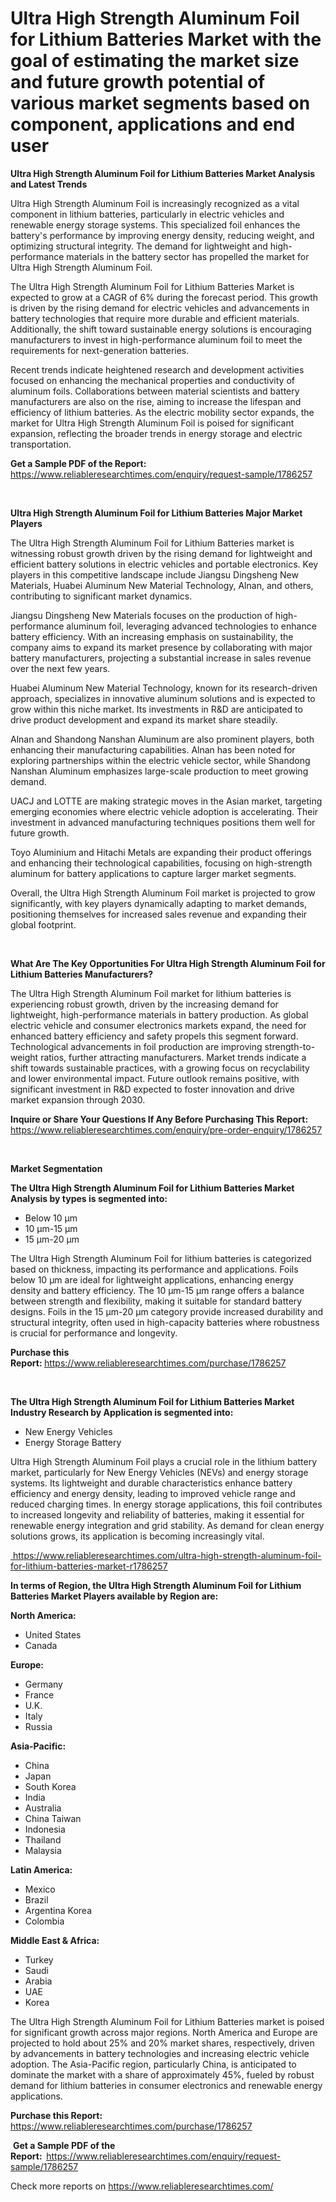 <p><h1>Ultra High Strength Aluminum Foil for Lithium Batteries Market with the goal of estimating the market size and future growth potential of various market segments based on component, applications and end user</h1></p><p><strong>Ultra High Strength Aluminum Foil for Lithium Batteries Market Analysis and Latest Trends</strong></p>
<p><p>Ultra High Strength Aluminum Foil is increasingly recognized as a vital component in lithium batteries, particularly in electric vehicles and renewable energy storage systems. This specialized foil enhances the battery's performance by improving energy density, reducing weight, and optimizing structural integrity. The demand for lightweight and high-performance materials in the battery sector has propelled the market for Ultra High Strength Aluminum Foil.</p><p>The Ultra High Strength Aluminum Foil for Lithium Batteries Market is expected to grow at a CAGR of 6% during the forecast period. This growth is driven by the rising demand for electric vehicles and advancements in battery technologies that require more durable and efficient materials. Additionally, the shift toward sustainable energy solutions is encouraging manufacturers to invest in high-performance aluminum foil to meet the requirements for next-generation batteries.</p><p>Recent trends indicate heightened research and development activities focused on enhancing the mechanical properties and conductivity of aluminum foils. Collaborations between material scientists and battery manufacturers are also on the rise, aiming to increase the lifespan and efficiency of lithium batteries. As the electric mobility sector expands, the market for Ultra High Strength Aluminum Foil is poised for significant expansion, reflecting the broader trends in energy storage and electric transportation.</p></p>
<p><strong>Get a Sample PDF of the Report:&nbsp;</strong> <a href="https://www.reliableresearchtimes.com/enquiry/request-sample/1786257?utm_campaign=2722&utm_medium=2&utm_source=Github&utm_content=ia&utm_term=25032025&utm_id=ultra-high-strength-aluminum-foil-for-lithium-batteries">https://www.reliableresearchtimes.com/enquiry/request-sample/1786257</a></p>
<p>&nbsp;</p>
<p><strong>Ultra High Strength Aluminum Foil for Lithium Batteries Major Market Players</strong></p>
<p><p>The Ultra High Strength Aluminum Foil for Lithium Batteries market is witnessing robust growth driven by the rising demand for lightweight and efficient battery solutions in electric vehicles and portable electronics. Key players in this competitive landscape include Jiangsu Dingsheng New Materials, Huabei Aluminum New Material Technology, Alnan, and others, contributing to significant market dynamics.</p><p>Jiangsu Dingsheng New Materials focuses on the production of high-performance aluminum foil, leveraging advanced technologies to enhance battery efficiency. With an increasing emphasis on sustainability, the company aims to expand its market presence by collaborating with major battery manufacturers, projecting a substantial increase in sales revenue over the next few years.</p><p>Huabei Aluminum New Material Technology, known for its research-driven approach, specializes in innovative aluminum solutions and is expected to grow within this niche market. Its investments in R&D are anticipated to drive product development and expand its market share steadily.</p><p>Alnan and Shandong Nanshan Aluminum are also prominent players, both enhancing their manufacturing capabilities. Alnan has been noted for exploring partnerships within the electric vehicle sector, while Shandong Nanshan Aluminum emphasizes large-scale production to meet growing demand. </p><p>UACJ and LOTTE are making strategic moves in the Asian market, targeting emerging economies where electric vehicle adoption is accelerating. Their investment in advanced manufacturing techniques positions them well for future growth.</p><p>Toyo Aluminium and Hitachi Metals are expanding their product offerings and enhancing their technological capabilities, focusing on high-strength aluminum for battery applications to capture larger market segments.</p><p>Overall, the Ultra High Strength Aluminum Foil market is projected to grow significantly, with key players dynamically adapting to market demands, positioning themselves for increased sales revenue and expanding their global footprint.</p></p>
<p>&nbsp;</p>
<p><strong>What Are The Key Opportunities For Ultra High Strength Aluminum Foil for Lithium Batteries Manufacturers?</strong></p>
<p><p>The Ultra High Strength Aluminum Foil market for lithium batteries is experiencing robust growth, driven by the increasing demand for lightweight, high-performance materials in battery production. As global electric vehicle and consumer electronics markets expand, the need for enhanced battery efficiency and safety propels this segment forward. Technological advancements in foil production are improving strength-to-weight ratios, further attracting manufacturers. Market trends indicate a shift towards sustainable practices, with a growing focus on recyclability and lower environmental impact. Future outlook remains positive, with significant investment in R&D expected to foster innovation and drive market expansion through 2030.</p></p>
<p><strong>Inquire or Share Your Questions If Any Before Purchasing This Report:</strong> <a href="https://www.reliableresearchtimes.com/enquiry/pre-order-enquiry/1786257?utm_campaign=2722&utm_medium=2&utm_source=Github&utm_content=ia&utm_term=25032025&utm_id=ultra-high-strength-aluminum-foil-for-lithium-batteries">https://www.reliableresearchtimes.com/enquiry/pre-order-enquiry/1786257</a></p>
<p>&nbsp;</p>
<p><strong>Market Segmentation</strong></p>
<p><strong>The Ultra High Strength Aluminum Foil for Lithium Batteries Market Analysis by types is segmented into:</strong></p>
<p><ul><li>Below 10 μm</li><li>10 μm-15 μm</li><li>15 μm-20 μm</li></ul></p>
<p><p>The Ultra High Strength Aluminum Foil for lithium batteries is categorized based on thickness, impacting its performance and applications. Foils below 10 μm are ideal for lightweight applications, enhancing energy density and battery efficiency. The 10 μm-15 μm range offers a balance between strength and flexibility, making it suitable for standard battery designs. Foils in the 15 μm-20 μm category provide increased durability and structural integrity, often used in high-capacity batteries where robustness is crucial for performance and longevity.</p></p>
<p><strong>Purchase this Report:&nbsp;</strong><a href="https://www.reliableresearchtimes.com/purchase/1786257?utm_campaign=2722&utm_medium=2&utm_source=Github&utm_content=ia&utm_term=25032025&utm_id=ultra-high-strength-aluminum-foil-for-lithium-batteries">https://www.reliableresearchtimes.com/purchase/1786257</a></p>
<p>&nbsp;</p>
<p><strong>The Ultra High Strength Aluminum Foil for Lithium Batteries Market Industry Research by Application is segmented into:</strong></p>
<p><ul><li>New Energy Vehicles</li><li>Energy Storage Battery</li></ul></p>
<p><p>Ultra High Strength Aluminum Foil plays a crucial role in the lithium battery market, particularly for New Energy Vehicles (NEVs) and energy storage systems. Its lightweight and durable characteristics enhance battery efficiency and energy density, leading to improved vehicle range and reduced charging times. In energy storage applications, this foil contributes to increased longevity and reliability of batteries, making it essential for renewable energy integration and grid stability. As demand for clean energy solutions grows, its application is becoming increasingly vital.</p></p>
<p><a href="https://www.reliableresearchtimes.com/ultra-high-strength-aluminum-foil-for-lithium-batteries-market-r1786257?utm_campaign=2722&utm_medium=2&utm_source=Github&utm_content=ia&utm_term=25032025&utm_id=ultra-high-strength-aluminum-foil-for-lithium-batteries">&nbsp;https://www.reliableresearchtimes.com/ultra-high-strength-aluminum-foil-for-lithium-batteries-market-r1786257</a></p>
<p><strong>In terms of Region, the Ultra High Strength Aluminum Foil for Lithium Batteries Market Players available by Region are:</strong></p>
<p>
    <p> <strong> North America: </strong>
        <ul>
            <li>United States</li>
            <li>Canada</li>
        </ul>
        </p> 
    <p> <strong> Europe: </strong>
        <ul>
            <li>Germany</li>
            <li>France</li>
            <li>U.K.</li>
            <li>Italy</li>
            <li>Russia</li>
        </ul>
        </p> 
    <p> <strong> Asia-Pacific: </strong>
        <ul>
            <li>China</li>
            <li>Japan</li>
            <li>South Korea</li>
            <li>India</li>
            <li>Australia</li>
            <li>China Taiwan</li>
            <li>Indonesia</li>
            <li>Thailand</li>
            <li>Malaysia</li>
        </ul>
        </p> 
    <p> <strong> Latin America: </strong>
        <ul>
            <li>Mexico</li>
            <li>Brazil</li>
            <li>Argentina Korea</li>
            <li>Colombia</li>
        </ul>
        </p> 
    <p> <strong> Middle East & Africa: </strong>
        <ul>
            <li>Turkey</li>
            <li>Saudi</li>
            <li>Arabia</li>
            <li>UAE</li>
            <li>Korea</li>
        </ul>
    </p>
    </p>
<p><p>The Ultra High Strength Aluminum Foil for Lithium Batteries market is poised for significant growth across major regions. North America and Europe are projected to hold about 25% and 20% market shares, respectively, driven by advancements in battery technologies and increasing electric vehicle adoption. The Asia-Pacific region, particularly China, is anticipated to dominate the market with a share of approximately 45%, fueled by robust demand for lithium batteries in consumer electronics and renewable energy applications.</p></p>
<p><strong>Purchase this Report: </strong><a href="https://www.reliableresearchtimes.com/purchase/1786257?utm_campaign=2722&utm_medium=2&utm_source=Github&utm_content=ia&utm_term=25032025&utm_id=ultra-high-strength-aluminum-foil-for-lithium-batteries">https://www.reliableresearchtimes.com/purchase/1786257</a></p>
<p>&nbsp;<strong>Get a Sample PDF of the Report:&nbsp;&nbsp;</strong><a href="https://www.reliableresearchtimes.com/enquiry/request-sample/1786257?utm_campaign=2722&utm_medium=2&utm_source=Github&utm_content=ia&utm_term=25032025&utm_id=ultra-high-strength-aluminum-foil-for-lithium-batteries">https://www.reliableresearchtimes.com/enquiry/request-sample/1786257</a></p>
<p><strong></strong></p>
<p>Check more reports on <a href="https://www.reliableresearchtimes.com/?utm_campaign=2722&utm_medium=2&utm_source=Github&utm_content=ia&utm_term=25032025&utm_id=ultra-high-strength-aluminum-foil-for-lithium-batteries">https://www.reliableresearchtimes.com/</a></p>
